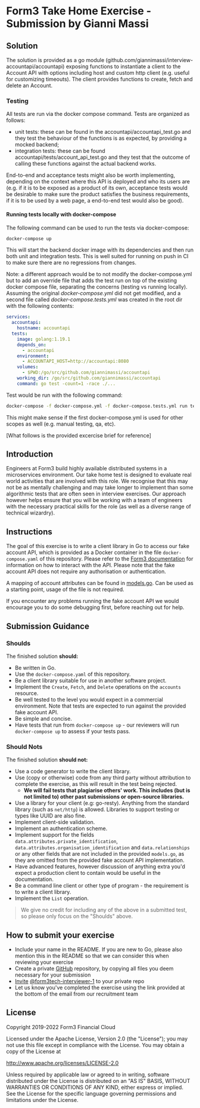 # Form3 Take Home Exercise - Submission by Gianni Massi

## Solution

The solution is provided as a go module (github.com/giannimassi/interview-accountapi/accountapi) exposing functions to instantiate a client to the Account API with options including host and custom http client (e.g. useful for customizing timeouts). The client provides functions to create, fetch and delete an Account.

### Testing

All tests are run via the docker compose command. Tests are organized as follows:

- unit tests: these can be found in the accountapi/accountapi_test.go and they test the behaviour of the functions is as expected, by providing a mocked backend;
- integration tests: these can be found accountapi/tests/account_api_test.go and they test that the outcome of calling these functions against the actual backend works.

End-to-end and acceptance tests might also be worth implementing, depending on the context where this API is deployed and who its users are (e.g. if it is to be exposed as a product of its own, acceptance tests would be desirable to make sure the product satisfies the business requirements, if it is to be used by a web page, a end-to-end test would also be good).

#### Running tests locally with docker-compose

The following command can be used to run the tests via docker-compose:
```bash
docker-compose up
````

This will start the backend docker image with its dependencies and then run both unit and integration tests. This is well suited for running on push in CI to make sure there are no regressions from changes.

Note: a different approach would be to not modify the docker-compose.yml but to add an override file that adds the test run on top of the existing docker compose file, separating the concerns (testing vs running locally). Assuming the original _docker-compose.yml_ did not get modified, and a second file called _docker-compose.tests.yml_ was created in the root dir with the following contents:

```yaml
services:
  accountapi:
    hostname: accountapi
  tests:
    image: golang:1.19.1
    depends_on:
      - accountapi
    environment:
      - ACCOUNTAPI_HOST=http://accountapi:8080
    volumes:
      - $PWD:/go/src/github.com/giannimassi/accountapi
    working_dir: /go/src/github.com/giannimassi/accountapi
    command: go test -count=1 -race ./...
```

Test would be run with the following command:

```bash
docker-compose -f docker-compose.yml -f docker-compose.tests.yml run tests
```
This might make sense if the first docker-compose.yml is used for other scopes as well (e.g. manual testing, qa, etc).

[What follows is the provided excercise brief for reference]

## Introduction
Engineers at Form3 build highly available distributed systems in a microservices environment. Our take home test is designed to evaluate real world activities that are involved with this role. We recognise that this may not be as mentally challenging and may take longer to implement than some algorithmic tests that are often seen in interview exercises. Our approach however helps ensure that you will be working with a team of engineers with the necessary practical skills for the role (as well as a diverse range of technical wizardry). 

## Instructions
The goal of this exercise is to write a client library in Go to access our fake account API, which is provided as a Docker
container in the file `docker-compose.yaml` of this repository. Please refer to the
[Form3 documentation](http://api-docs.form3.tech/api.html#organisation-accounts) for information on how to interact with the API. Please note that the fake account API does not require any authorisation or authentication.

A mapping of account attributes can be found in [models.go](./models.go). Can be used as a starting point, usage of the file is not required.

If you encounter any problems running the fake account API we would encourage you to do some debugging first,
before reaching out for help.

## Submission Guidance

### Shoulds

The finished solution **should:**
- Be written in Go.
- Use the `docker-compose.yaml` of this repository.
- Be a client library suitable for use in another software project.
- Implement the `Create`, `Fetch`, and `Delete` operations on the `accounts` resource.
- Be well tested to the level you would expect in a commercial environment. Note that tests are expected to run against the provided fake account API.
- Be simple and concise.
- Have tests that run from `docker-compose up` - our reviewers will run `docker-compose up` to assess if your tests pass.

### Should Nots

The finished solution **should not:**
- Use a code generator to write the client library.
- Use (copy or otherwise) code from any third party without attribution to complete the exercise, as this will result in the test being rejected.
    - **We will fail tests that plagiarise others' work. This includes (but is not limited to) other past submissions or open-source libraries.**
- Use a library for your client (e.g: go-resty). Anything from the standard library (such as `net/http`) is allowed. Libraries to support testing or types like UUID are also fine.
- Implement client-side validation.
- Implement an authentication scheme.
- Implement support for the fields `data.attributes.private_identification`, `data.attributes.organisation_identification`
  and `data.relationships` or any other fields that are not included in the provided `models.go`, as they are omitted from the provided fake account API implementation.
- Have advanced features, however discussion of anything extra you'd expect a production client to contain would be useful in the documentation.
- Be a command line client or other type of program - the requirement is to write a client library.
- Implement the `List` operation.
> We give no credit for including any of the above in a submitted test, so please only focus on the "Shoulds" above.

## How to submit your exercise

- Include your name in the README. If you are new to Go, please also mention this in the README so that we can consider this when reviewing your exercise
- Create a private [GitHub](https://help.github.com/en/articles/create-a-repo) repository, by copying all files you deem necessary for your submission
- [Invite](https://help.github.com/en/articles/inviting-collaborators-to-a-personal-repository) [@form3tech-interviewer-1](https://github.com/form3tech-interviewer-1) to your private repo
- Let us know you've completed the exercise using the link provided at the bottom of the email from our recruitment team

## License

Copyright 2019-2022 Form3 Financial Cloud

Licensed under the Apache License, Version 2.0 (the "License"); you may not use this file except in compliance with the License.
You may obtain a copy of the License at

http://www.apache.org/licenses/LICENSE-2.0

Unless required by applicable law or agreed to in writing, software distributed under the License is distributed on an "AS IS" BASIS, WITHOUT WARRANTIES OR CONDITIONS OF ANY KIND, either express or implied. See the License for the specific language governing permissions and limitations under the License.
